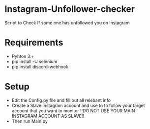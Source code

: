 # Instagram-Unfollower-checker
Script to Check If some one has unfollowed you on Instagram

# Requirements 
- Pyhton 3.+
- pip install -U selenium
- pip install discord-webhook

# Setup
- Edit the Config.py file and fill out all relebant info
- Create a Slave instagram account and use to to follow your target account that you want to monitor !!DO NOT USE YOUR MAIN INSTAGRAM ACCOUNT AS SLAVE!!
- Then run Main.py
